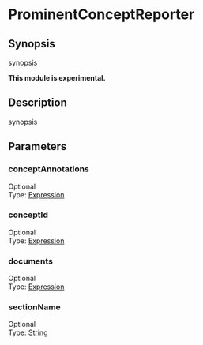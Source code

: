 <h1 class="module">ProminentConceptReporter</h1>

## Synopsis

synopsis

**This module is experimental.**

## Description

synopsis

## Parameters

<a name="conceptAnnotations">

### conceptAnnotations

<div class="param-level param-level-optional">Optional
</div>
<div class="param-type">Type: <a href="../converter/alvisnlp.corpus.expressions.Expression" class="converter">Expression</a>
</div>


<a name="conceptId">

### conceptId

<div class="param-level param-level-optional">Optional
</div>
<div class="param-type">Type: <a href="../converter/alvisnlp.corpus.expressions.Expression" class="converter">Expression</a>
</div>


<a name="documents">

### documents

<div class="param-level param-level-optional">Optional
</div>
<div class="param-type">Type: <a href="../converter/alvisnlp.corpus.expressions.Expression" class="converter">Expression</a>
</div>


<a name="sectionName">

### sectionName

<div class="param-level param-level-optional">Optional
</div>
<div class="param-type">Type: <a href="../converter/java.lang.String" class="converter">String</a>
</div>


